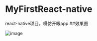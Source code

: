 # MyFirstReact-native
react-native项目，模仿开眼app
##效果图

![image](https://github.com/yingshirun/MyFirstReact-native/blob/master/screen/img.png)
